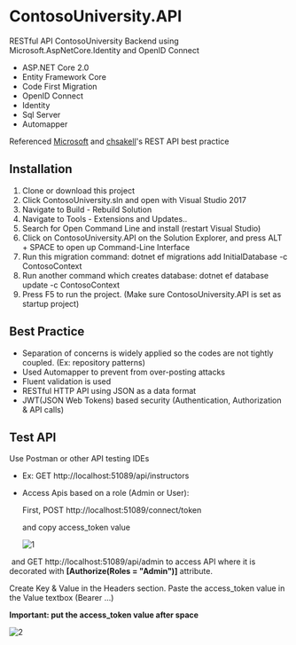 # ContosoUniversity.API

RESTful API ContosoUniversity Backend using Microsoft.AspNetCore.Identity and OpenID Connect

- ASP.NET Core 2.0 
- Entity Framework Core
- Code First Migration
- OpenID Connect
- Identity 
- Sql Server
- Automapper

Referenced [Microsoft](https://docs.microsoft.com/en-us/aspnet/core/data/ef-mvc/intro) and [chsakell](https://chsakell.com/2016/06/23/rest-apis-using-asp-net-core-and-entity-framework-core/)'s REST API best practice

## Installation

1. Clone or download this project
2. Click ContosoUniversity.sln and open with Visual Studio 2017
3. Navigate to Build - Rebuild Solution
4. Navigate to Tools - Extensions and Updates..
5. Search for Open Command Line and install (restart Visual Studio)
6. Click on ContosoUniversity.API on the Solution Explorer, and press ALT + SPACE to open up Command-Line Interface
7. Run this migration command: dotnet ef migrations add InitialDatabase -c ContosoContext
8. Run another command which creates database: dotnet ef database update -c ContosoContext
9. Press F5 to run the project. (Make sure ContosoUniversity.API is set as startup project)

## Best Practice

- Separation of concerns is widely applied so the codes are not tightly coupled. (Ex: repository patterns)
- Used Automapper to prevent from over-posting attacks
- Fluent validation is used
- RESTful HTTP API using JSON as a data format
- JWT(JSON Web Tokens) based security (Authentication, Authorization & API calls)

## Test API

Use Postman or other API testing IDEs

- Ex: GET http://localhost:51089/api/instructors
- Access Apis based on a role (Admin or User):
  
  First, POST http://localhost:51089/connect/token 
  
  and copy access_token value
  
  ![1](https://user-images.githubusercontent.com/7738916/34234683-6f08fb94-e5a1-11e7-8438-a39736fb1bc6.png)
  
  and GET http://localhost:51089/api/admin to access API where it is decorated with **[Authorize(Roles = "Admin")]** attribute.
  
  Create Key & Value in the Headers section. Paste the access_token value in the Value textbox (Bearer ...)
  
  **Important: put the access_token value after space**
  
  ![2](https://user-images.githubusercontent.com/7738916/34234702-83d01242-e5a1-11e7-8d28-736d5d8bda95.png)


  
  
  
    
